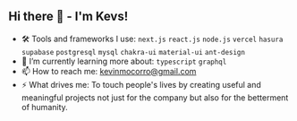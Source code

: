 ## Hi there 👋 - I'm Kevs!

- 🛠 Tools and frameworks I use: `next.js` `react.js` `node.js` `vercel` `hasura` `supabase` `postgresql` `mysql` `chakra-ui` `material-ui` `ant-design`
- 🌱 I’m currently learning more about: `typescript` `graphql`
- 📫 How to reach me: [kevinmocorro@gmail.com](mailto:kevinmocorro@gmail.com)
- ⚡ What drives me: To touch people's lives by creating useful and meaningful projects not just for the company but also for the betterment of humanity. 

